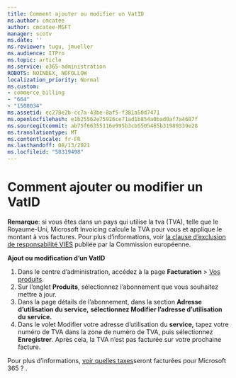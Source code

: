 ```yaml
---
title: Comment ajouter ou modifier un VatID
ms.author: cmcatee
author: cmcatee-MSFT
manager: scotv
ms.date: ''
ms.reviewer: tugu, jmueller
ms.audience: ITPro
ms.topic: article
ms.service: o365-administration
ROBOTS: NOINDEX, NOFOLLOW
localization_priority: Normal
ms.custom:
- commerce_billing
- "664"
- "1500034"
ms.assetid: ec278e2b-cc7a-43be-8af5-f381a50d7471
ms.openlocfilehash: e1b25562e75926ce71ad1b854a0bad0af7a4687f
ms.sourcegitcommit: ab75f66355116e995b3cb5505465b31989339e28
ms.translationtype: MT
ms.contentlocale: fr-FR
ms.lasthandoff: 08/13/2021
ms.locfileid: "58319498"
---
```

# <a name="how-to-add-or-edit-a-vatid"></a>Comment ajouter ou modifier un VatID

**Remarque**: si vous êtes dans un pays qui utilise la tva (TVA), telle que le Royaume-Uni, Microsoft Invoicing calcule la TVA pour vous et applique le montant à vos factures. Pour plus d’informations, voir [la clause d’exclusion de responsabilité VIES](https://go.microsoft.com/fwlink/p/?LinkID=841741) publiée par la Commission européenne.

**Ajout ou modification d’un VatID**

1. Dans le centre d’administration, accédez à la page **Facturation** \> [Vos produits](https://go.microsoft.com/fwlink/p/?linkid=842054).
2. Sur l’onglet **Produits**, sélectionnez l’abonnement que vous souhaitez mettre à jour.
3. Dans la page détails de l’abonnement, dans la section **Adresse d’utilisation du service,** **sélectionnez Modifier l’adresse d’utilisation du service.**
4. Dans le volet Modifier votre adresse d’utilisation du  **service,** tapez votre numéro de TVA dans la zone de numéro de TVA, puis sélectionnez **Enregistrer**. Après cela, la TVA n’est pas facturée sur votre prochaine facture.

Pour plus d’informations, [voir quelles taxes](https://docs.microsoft.com/microsoft-365/commerce/billing-and-payments/tax-information#what-tax-will-i-be-charged)seront facturées pour Microsoft 365 ? .